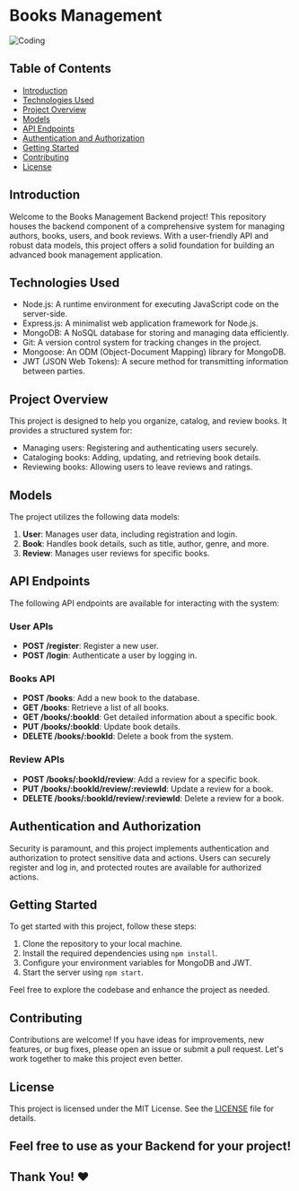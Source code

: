 # Books Management

![Coding](https://cdn.dribbble.com/users/5422563/screenshots/12564175/as_4x.jpg)

## Table of Contents
- [Introduction](#introduction)
- [Technologies Used](#technologies-used)
- [Project Overview](#project-overview)
- [Models](#models)
- [API Endpoints](#api-endpoints)
- [Authentication and Authorization](#authentication-and-authorization)
- [Getting Started](#getting-started)
- [Contributing](#contributing)
- [License](#license)

## Introduction
Welcome to the Books Management Backend project! This repository houses the backend component of a comprehensive system for managing authors, books, users, and book reviews. With a user-friendly API and robust data models, this project offers a solid foundation for building an advanced book management application.

## Technologies Used
- Node.js: A runtime environment for executing JavaScript code on the server-side.
- Express.js: A minimalist web application framework for Node.js.
- MongoDB: A NoSQL database for storing and managing data efficiently.
- Git: A version control system for tracking changes in the project.
- Mongoose: An ODM (Object-Document Mapping) library for MongoDB.
- JWT (JSON Web Tokens): A secure method for transmitting information between parties.

## Project Overview
This project is designed to help you organize, catalog, and review books. It provides a structured system for:

- Managing users: Registering and authenticating users securely.
- Cataloging books: Adding, updating, and retrieving book details.
- Reviewing books: Allowing users to leave reviews and ratings.

## Models
The project utilizes the following data models:

1. **User**: Manages user data, including registration and login.
2. **Book**: Handles book details, such as title, author, genre, and more.
3. **Review**: Manages user reviews for specific books.

## API Endpoints
The following API endpoints are available for interacting with the system:

### User APIs
- **POST /register**: Register a new user.
- **POST /login**: Authenticate a user by logging in.

### Books API
- **POST /books**: Add a new book to the database.
- **GET /books**: Retrieve a list of all books.
- **GET /books/:bookId**: Get detailed information about a specific book.
- **PUT /books/:bookId**: Update book details.
- **DELETE /books/:bookId**: Delete a book from the system.

### Review APIs
- **POST /books/:bookId/review**: Add a review for a specific book.
- **PUT /books/:bookId/review/:reviewId**: Update a review for a book.
- **DELETE /books/:bookId/review/:reviewId**: Delete a review for a book.

## Authentication and Authorization
Security is paramount, and this project implements authentication and authorization to protect sensitive data and actions. Users can securely register and log in, and protected routes are available for authorized actions.

## Getting Started
To get started with this project, follow these steps:

1. Clone the repository to your local machine.
2. Install the required dependencies using `npm install`.
3. Configure your environment variables for MongoDB and JWT.
4. Start the server using `npm start`.

Feel free to explore the codebase and enhance the project as needed.

## Contributing
Contributions are welcome! If you have ideas for improvements, new features, or bug fixes, please open an issue or submit a pull request. Let's work together to make this project even better.

## License
This project is licensed under the MIT License. See the [LICENSE](LICENSE) file for details.


## Feel free to use as your Backend for your project!


## Thank You! ❤️

